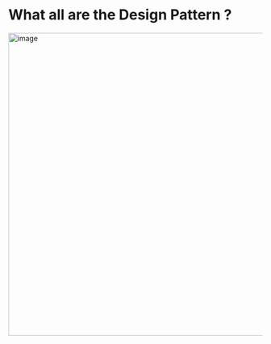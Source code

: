 
# What all are the Design Pattern ?

<img width="1116" height="600" alt="image" src="https://github.com/user-attachments/assets/7a83537b-56ec-4a3f-a703-b3df72616eb5" />
